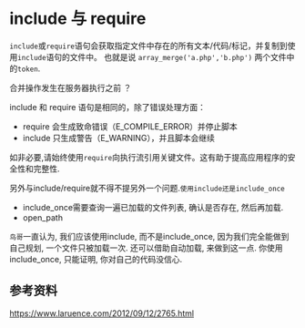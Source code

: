 # include 与 require

`include`或`require`语句会获取指定文件中存在的所有文本/代码/标记，并复制到使用`include`语句的文件中。
也就是说 `array_merge('a.php','b.php')` 两个文件中的`token`.

合并操作发生在服务器执行之前 ？

include 和 require 语句是相同的，除了错误处理方面：

 - require 会生成致命错误（E_COMPILE_ERROR）并停止脚本
 - include 只生成警告（E_WARNING），并且脚本会继续

如非必要,请始终使用`require`向执行流引用关键文件。这有助于提高应用程序的安全性和完整性.

另外与include/require就不得不提另外一个问题.`使用include还是include_once`

 - include_once需要查询一遍已加载的文件列表, 确认是否存在, 然后再加载. 
 - open_path 

`鸟哥`一直认为, 我们应该使用include, 而不是include_once, 因为我们完全能做到自己规划, 一个文件只被加载一次. 还可以借助自动加载, 来做到这一点. 你使用include_once, 只能证明, 你对自己的代码没信心.

## 参考资料

https://www.laruence.com/2012/09/12/2765.html



